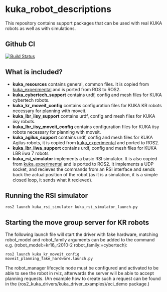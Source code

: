 # kuka_robot_descriptions

This repository contains support packages that can be used with real KUKA robots as well as with simulations.

Github CI 
------------
[![Build Status](https://github.com/kroshu/kuka_robot_descriptions/workflows/CI/badge.svg?branch=main)](https://github.com/kroshu/kuka_robot_descriptions/actions)

## What is included?

- **kuka_resources** contains general, common files. It is copied from [kuka_experimental](https://github.com/ros-industrial/kuka_experimental) and is ported from ROS to ROS2. 
- **kuka_cybertech_support** contains urdf, config and mesh files for KUKA cybertech robots.
- **kuka_kr_moveit_config** contains configuration files for KUKA KR robots necessary for planning with moveit.
- **kuka_lbr_iisy_support** contains urdf, config and mesh files for KUKA iisy robots.
- **kuka_lbr_iisy_moveit_config** contains configuration files for KUKA iisy robots necessary for planning with moveit.
- **kuka_agilus_support** contains urdf, config and mesh files for KUKA Agilus robots, it is copied from [kuka_experimental](https://github.com/ros-industrial/kuka_experimental) and ported to ROS2.
- **kuka_lbr_iiwa_support** contains urdf, config and mesh files for KUKA LBR iiwa 7 robots
- **kuka_rsi_simulator** implements a basic RSI simulator. It is also copied from [kuka_experimental](https://github.com/ros-industrial/kuka_experimental) and is ported to ROS2. It implements a UDP socket, and recieves the commands from an RSI interface and sends back the actual position of the robot (as it is a simulation, it is a simple closed loop, it sends what it recieved).

## Running the RSI simulator

```
ros2 launch kuka_rsi_simulator kuka_rsi_simulator_launch.py
```

## Starting the move group server for KR robots

The following launch file will start the driver with fake hardware, matching robot_model and robot_family arguments can be added to the command e.g. (robot_model:=kr16_r2010-2 robot_family:=cybertech):

```
ros2 launch kuka_kr_moveit_config moveit_planning_fake_hardware.launch.py 
```

The robot_manager lifecycle node must be configured and activated to be able to see the robot in rviz, afterwards the server will be able to accept planning requests. (An example how to create such a request can be found in the (ros2_kuka_drivers/kuka_driver_examples)/eci_demo package.)
